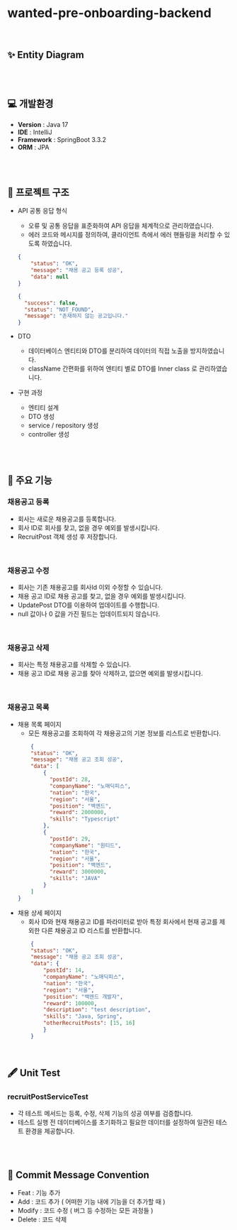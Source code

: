 # wanted-pre-onboarding-backend

<br>

## ✨ Entity Diagram

<br>
<br>

## 💻 개발환경
- **Version** : Java 17
- **IDE** : IntelliJ
- **Framework** : SpringBoot 3.3.2
- **ORM** : JPA

<br>
<br>

## 📌 프로젝트 구조
- API 공통 응답 형식
  - 오류 및 공통 응답을 표준화하여 API 응답을 체계적으로 관리하였습니다.
  - 에러 코드와 메시지를 정의하여, 클라이언트 측에서 에러 핸들링을 처리할 수 있도록 하였습니다.
  
  ```json
  {
      "status": "OK",
      "message": "채용 공고 등록 성공",
      "data": null
  }
  ```
  ```json
  {
    "success": false,
    "status": "NOT_FOUND",
    "message": "존재하지 않는 공고입니다."
  }
  ```

- DTO
  - 데이터베이스 엔티티와 DTO를 분리하여 데이터의 직접 노출을 방지하였습니다.
  - className 간편화를 위하여 엔티티 별로 DTO를 Inner class 로 관리하였습니다.
 
- 구현 과정
  - 엔티티 설계
  - DTO 생성
  - service / repository 생성
  - controller 생성

<br>
<br>

## 📌 주요 기능
### 채용공고 등록
- 회사는 새로운 채용공고를 등록합니다.
- 회사 ID로 회사를 찾고, 없을 경우 예외를 발생시킵니다.
- RecruitPost 객체 생성 후 저장합니다.

<br>

### 채용공고 수정
- 회사는 기존 채용공고를 회사Id 이외 수정할 수 있습니다.
- 채용 공고 ID로 채용 공고를 찾고, 없을 경우 예외를 발생시킵니다.
- UpdatePost DTO를 이용하여 업데이트를 수행합니다.
- null 값이나 0 값을 가진 필드는 업데이트되지 않습니다.

<br>

### 채용공고 삭제
- 회사는 특정 채용공고를 삭제할 수 있습니다.
- 채용 공고 ID로 채용 공고를 찾아 삭제하고, 없으면 예외를 발생시킵니다.

<br>

### 채용공고 목록
- 채용 목록 페이지
  - 모든 채용공고를 조회하여 각 채용공고의 기본 정보를 리스트로 반환합니다.
  ```json
      {
      "status": "OK",
      "message": "채용 공고 조회 성공",
      "data": [
          {
            "postId": 28,
            "companyName": "노매딕피스",
            "nation": "한국",
            "region": "서울",
            "position": "백엔드",
            "reward": 2000000,
            "skills": "Typescript"
          },
          {
            "postId": 29,
            "companyName": "원티드",
            "nation": "한국",
            "region": "서울",
            "position": "백엔드",
            "reward": 3000000,
            "skills": "JAVA"
          }
      ]
  }
  ```
- 채용 상세 페이지
  - 회사 ID와 현재 채용공고 ID를 파라미터로 받아 특정 회사에서 현재 공고를 제외한 다른 채용공고 ID 리스트를 반환합니다.
  ```json
      {
      "status": "OK",
      "message": "채용 공고 조회 성공",
      "data": {
          "postId": 14,
          "companyName": "노매딕피스",
          "nation": "한국",
          "region": "서울",
          "position": "백엔드 개발자",
          "reward": 100000,
          "description": "test description",
          "skills": "Java, Spring",
          "otherRecruitPosts": [15, 16]
          }
      }
  ```

<br>

## 🖋 Unit Test
### recruitPostServiceTest
- 각 테스트 메서드는 등록, 수정, 삭제 기능의 성공 여부를 검증합니다.
- 테스트 실행 전 데이터베이스를 초기화하고 필요한 데이터를 설정하여 일관된 테스트 환경을 제공합니다.

<br>
<br>

## 📖 Commit Message Convention
- Feat : 기능 추가
- Add : 코드 추가 ( 어떠한 기능 내에 기능을 더 추가할 때 )
- Modify : 코드 수정 ( 버그 등 수정하는 모든 과정들 )
- Delete : 코드 삭제

<br>
<br>
